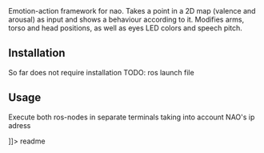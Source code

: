 <snippet>
  <content><![CDATA[
# ${1:Emotional-manager}

Emotion-action framework for nao. Takes a point in a 2D map (valence and arousal) as input and shows a behaviour according to it. Modifies arms, torso and head positions, as well as eyes LED colors and speech pitch.

## Installation

So far does not require installation
TODO: ros launch file

## Usage

Execute both ros-nodes in separate terminals taking into account NAO's ip adress

]]></content>
  <tabTrigger>readme</tabTrigger>
</snippet>
